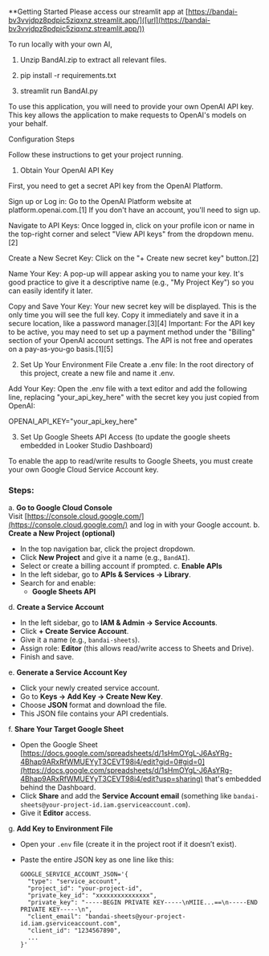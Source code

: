 **Getting Started
Please access our streamlit app at [https://bandai-bv3vvjdpz8pdpic5ziqxnz.streamlit.app/]([url](https://bandai-bv3vvjdpz8pdpic5ziqxnz.streamlit.app/))

To run locally with your own AI,
1. Unzip BandAI.zip to extract all relevant files.

2. pip install -r requirements.txt

3. streamlit run BandAI.py

To use this application, you will need to provide your own OpenAI API key. This key allows the application to make requests to OpenAI's models on your behalf.

Configuration Steps

Follow these instructions to get your project running.
1. Obtain Your OpenAI API Key

First, you need to get a secret API key from the OpenAI Platform.

Sign up or Log in: Go to the OpenAI Platform website at platform.openai.com.[1] If you don't have an account, you'll need to sign up.

Navigate to API Keys: Once logged in, click on your profile icon or name in the top-right corner and select "View API keys" from the dropdown menu.[2]

Create a New Secret Key: Click on the "+ Create new secret key" button.[2]

Name Your Key: A pop-up will appear asking you to name your key. It's good practice to give it a descriptive name (e.g., "My Project Key") so you can easily identify it later.

Copy and Save Your Key: Your new secret key will be displayed. This is the only time you will see the full key. Copy it immediately and save it in a secure location, like a password manager.[3][4]
Important: For the API key to be active, you may need to set up a payment method under the "Billing" section of your OpenAI account settings. The API is not free and operates on a pay-as-you-go basis.[1][5]

2. Set Up Your Environment File
Create a .env file: In the root directory of this project, create a new file and name it .env.

Add Your Key: Open the .env file with a text editor and add the following line, replacing "your_api_key_here" with the secret key you just copied from OpenAI:

OPENAI_API_KEY="your_api_key_here"

3. Set Up Google Sheets API Access (to update the google sheets embedded in Looker Studio Dashboard)

To enable the app to read/write results to Google Sheets, you must create your own Google Cloud Service Account key.

### Steps:
a. **Go to Google Cloud Console**  
   Visit [https://console.cloud.google.com/](https://console.cloud.google.com/) and log in with your Google account.
b. **Create a New Project (optional)**  
   - In the top navigation bar, click the project dropdown.  
   - Click **New Project** and give it a name (e.g., `BandAI`).  
   - Select or create a billing account if prompted.
c. **Enable APIs**  
   - In the left sidebar, go to **APIs & Services → Library**.  
   - Search for and enable:  
     - **Google Sheets API**  

d. **Create a Service Account**  
   - In the left sidebar, go to **IAM & Admin → Service Accounts**.  
   - Click **+ Create Service Account**.  
   - Give it a name (e.g., `bandai-sheets`).  
   - Assign role: **Editor** (this allows read/write access to Sheets and Drive).  
   - Finish and save.

e. **Generate a Service Account Key**  
   - Click your newly created service account.  
   - Go to **Keys → Add Key → Create New Key**.  
   - Choose **JSON** format and download the file.  
   - This JSON file contains your API credentials.

f. **Share Your Target Google Sheet**  
   - Open the Google Sheet [https://docs.google.com/spreadsheets/d/1sHmOYgL-J6AsYRg-4Bhap9ARxRfWMUEYyT3CEVT98i4/edit?gid=0#gid=0](https://docs.google.com/spreadsheets/d/1sHmOYgL-J6AsYRg-4Bhap9ARxRfWMUEYyT3CEVT98i4/edit?usp=sharing) that's embedded behind the Dashboard.  
   - Click **Share** and add the **Service Account email** (something like `bandai-sheets@your-project-id.iam.gserviceaccount.com`).  
   - Give it **Editor** access.

g. **Add Key to Environment File**  
   - Open your `.env` file (create it in the project root if it doesn’t exist).  
   - Paste the entire JSON key as one line like this:

     ```
     GOOGLE_SERVICE_ACCOUNT_JSON='{
       "type": "service_account",
       "project_id": "your-project-id",
       "private_key_id": "xxxxxxxxxxxxxxx",
       "private_key": "-----BEGIN PRIVATE KEY-----\nMIIE...==\n-----END PRIVATE KEY-----\n",
       "client_email": "bandai-sheets@your-project-id.iam.gserviceaccount.com",
       "client_id": "1234567890",
       ...
     }'
     ```
